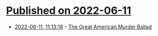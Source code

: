 # [Published on 2022-06-11](index.md)

* [2022-06-11, 11:13:18](https://news.ycombinator.com/item?id=31703635) - [The Great American Murder Ballad](https://newsletter.butwhatfor.com/p/great-american-murder-ballad-murder-omie-wise)
